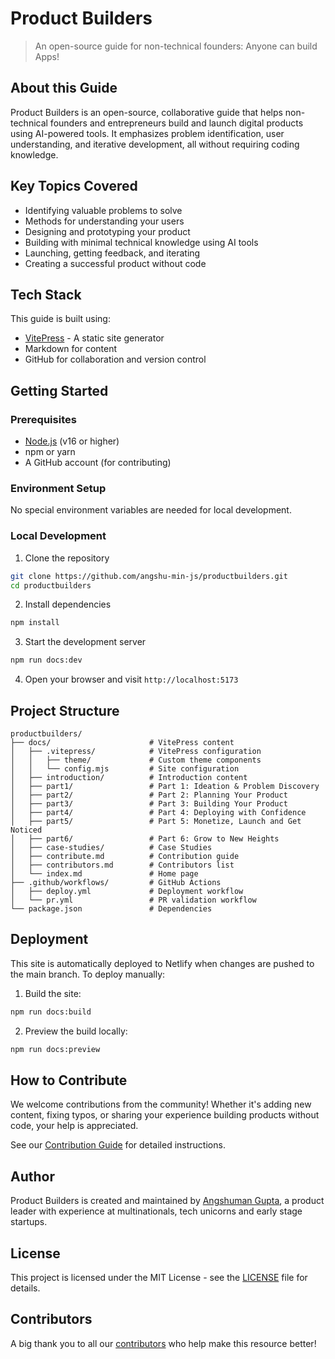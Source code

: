 # Product Builders

> An open-source guide for non-technical founders: Anyone can build Apps!

## About this Guide

Product Builders is an open-source, collaborative guide that helps non-technical founders and entrepreneurs build and launch digital products using AI-powered tools. It emphasizes problem identification, user understanding, and iterative development, all without requiring coding knowledge.

## Key Topics Covered

- Identifying valuable problems to solve
- Methods for understanding your users
- Designing and prototyping your product
- Building with minimal technical knowledge using AI tools
- Launching, getting feedback, and iterating
- Creating a successful product without code

## Tech Stack

This guide is built using:
- [VitePress](https://vitepress.dev/) - A static site generator
- Markdown for content
- GitHub for collaboration and version control

## Getting Started

### Prerequisites

- [Node.js](https://nodejs.org/) (v16 or higher)
- npm or yarn
- A GitHub account (for contributing)

### Environment Setup

No special environment variables are needed for local development.

### Local Development

1. Clone the repository
```bash
git clone https://github.com/angshu-min-js/productbuilders.git
cd productbuilders
```

2. Install dependencies
```bash
npm install
```

3. Start the development server
```bash
npm run docs:dev
```

4. Open your browser and visit `http://localhost:5173`

## Project Structure

```
productbuilders/
├── docs/                      # VitePress content
│   ├── .vitepress/            # VitePress configuration
│   │   ├── theme/             # Custom theme components
│   │   └── config.mjs         # Site configuration
│   ├── introduction/          # Introduction content
│   ├── part1/                 # Part 1: Ideation & Problem Discovery
│   ├── part2/                 # Part 2: Planning Your Product
│   ├── part3/                 # Part 3: Building Your Product
│   ├── part4/                 # Part 4: Deploying with Confidence
│   ├── part5/                 # Part 5: Monetize, Launch and Get Noticed
│   ├── part6/                 # Part 6: Grow to New Heights
│   ├── case-studies/          # Case Studies
│   ├── contribute.md          # Contribution guide
│   ├── contributors.md        # Contributors list
│   └── index.md               # Home page
├── .github/workflows/         # GitHub Actions
│   ├── deploy.yml             # Deployment workflow
│   └── pr.yml                 # PR validation workflow
└── package.json               # Dependencies
```

## Deployment

This site is automatically deployed to Netlify when changes are pushed to the main branch. To deploy manually:

1. Build the site:
```bash
npm run docs:build
```

2. Preview the build locally:
```bash
npm run docs:preview
```

## How to Contribute

We welcome contributions from the community! Whether it's adding new content, fixing typos, or sharing your experience building products without code, your help is appreciated.

See our [Contribution Guide](https://productbuilders.netlify.app/contribute) for detailed instructions.

## Author

Product Builders is created and maintained by [Angshuman Gupta](https://github.com/angshu-min-js), a product leader with experience at multinationals, tech unicorns and early stage startups.

## License

This project is licensed under the MIT License - see the [LICENSE](LICENSE) file for details.

## Contributors

A big thank you to all our [contributors](https://productbuilders.netlify.app/contributors) who help make this resource better! 